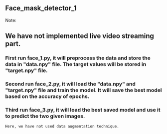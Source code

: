 ## Face_mask_detector_1
Note: 
## We have not implemented live video streaming part. 
### First run face_1.py, it will preprocess the data and store the data in "data.npy" file. The target values will be stored in "target.npy" file.

### Second run face_2.py, it will load the "data.npy" and "target.npy" file and train the model. It will save the best model based on the accuracy of epochs. 

### Third run face_3.py, it will load the best saved model and use it to predict the two given images.
```
Here, we have not used data augmentation technique.
```
